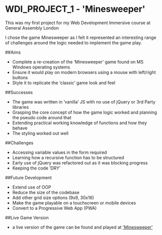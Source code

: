 # WDI_PROJECT_1 - 'Minesweeper'
This was my first project for my Web Development Immersive course at General Assembly London

I chose the game Minesweeper as I felt it represented an interesting range of challenges around the logic needed to implement the game play.

##Aims
- Complete a re-creation of the ‘Minesweeper’ game found on MS Windows operating systems
- Ensure it would play on modern browsers using a mouse with left/right buttons
- Style it to replicate the ‘classic’ game look and feel

##Successes
- The game was written in ‘vanilla’ JS with no use of jQuery or 3rd Party libraries
- Grasping the core concept of how the game logic worked and planning the pseudo code around that
- Extending practical working knowledge of functions and how they behave
- The styling worked out well

##Challenges
- Accessing variable values in the form required
- Learning how a recursive function has to be structured
- Early use of jQuery was refactored out as it was blocking progress
- Keeping the code ‘DRY’

##Future Development
- Extend use of OOP
- Reduce the size of the codebase
- Add other grid size options (9x9, 30x16)
- Make the game playable on a touchscreen or mobile devices
- Convert to a Progressive Web App (PWA)

##Live Game Version
- a live version of the game can be found and played at ['Minesweeper'](https://frozen-eyrie-56010.herokuapp.com/)
